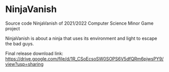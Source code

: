 # NinjaVanish

Source code NinjaVanish of 2021/2022 Computer Science Minor Game project

NinjaVanish is about a ninja that uses its environment and light to escape the bad guys.

Final release download link: https://drive.google.com/file/d/1R_CSoEcsoSW0SOPS6V5dfQRm6pjwsPY9/view?usp=sharing
